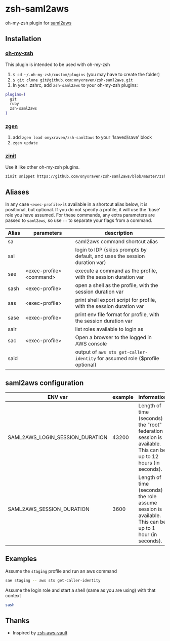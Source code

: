 # zsh-saml2aws

oh-my-zsh plugin for [saml2aws](https://github.com/Versent/saml2aws)

## Installation

### [oh-my-zsh](https://github.com/robbyrussell/oh-my-zsh)

This plugin is intended to be used with oh-my-zsh

1. `$ cd ~/.oh-my-zsh/custom/plugins` (you may have to create the folder)
2. `$ git clone git@github.com:onyxraven/zsh-saml2aws.git`
3. In your .zshrc, add `zsh-saml2aws` to your oh-my-zsh plugins:

```bash
plugins=(
  git
  ruby
  zsh-saml2aws
)
```

### [zgen](https://github.com/tarjoilija/zgen)

1. add `zgen load onyxraven/zsh-saml2aws` to your '!saved/save' block
1. `zgen update`

### [zinit](https://github.com/zdharma-continuum/zinit)

Use it like other oh-my-zsh plugins.

```bash
zinit snippet https://github.com/onyxraven/zsh-saml2aws/blob/master/zsh-saml2aws.plugin.zsh
```

## Aliases

In any case `<exec-profile>` is available in a shortcut alias below, it is positional, but optional. If you do not specify a profile, it will use the 'base' role you have assumed. For these commands, any extra parameters are passed to `saml2aws`, so use `--` to separate your flags from a command.

| Alias | parameters                 | description                                                                   |
| ----- | -------------------------- | ----------------------------------------------------------------------------- |
| sa    |                            | saml2aws command shortcut alias                                               |
| sal   |                            | login to IDP (skips prompts by default, and uses the session duration var)    |
| sae   | \<exec-profile> \<command> | execute a command as the profile, with the session duration var               |
| sash  | \<exec-profile>            | open a shell as the profile, with the session duration var                    |
| sas   | \<exec-profile>            | print shell export script for profile, with the session duration var          |
| sase  | \<exec-profile>            | print env file format for profile, with the session duration var              |
| salr  |                            | list roles available to login as                                              |
| sac   | \<exec-profile>            | Open a browser to the logged in AWS console                                   |
| said  |                            | output of `aws sts get-caller-identity` for assumed role (\$profile optional) |

## saml2aws configuration

| ENV var                         | example | information                                                                                                   |
| ------------------------------- | ------- | ------------------------------------------------------------------------------------------------------------- |
| SAML2AWS_LOGIN_SESSION_DURATION | 43200   | Length of time (seconds) the "root" federation session is available. This can be up to 12 hours (in seconds). |
| SAML2AWS_SESSION_DURATION       | 3600    | Length of time (seconds) the role assume session is available. This can be up to 1 hour (in seconds).         |

## Examples

Assume the `staging` profile and run an aws command

```sh
sae staging -- aws sts get-caller-identity
```

Assume the login role and start a shell (same as you are using) with that context

```sh
sash
```

## Thanks

- Inspired by [zsh-aws-vault](https://github.com/blimmer/zsh-aws-vault)
